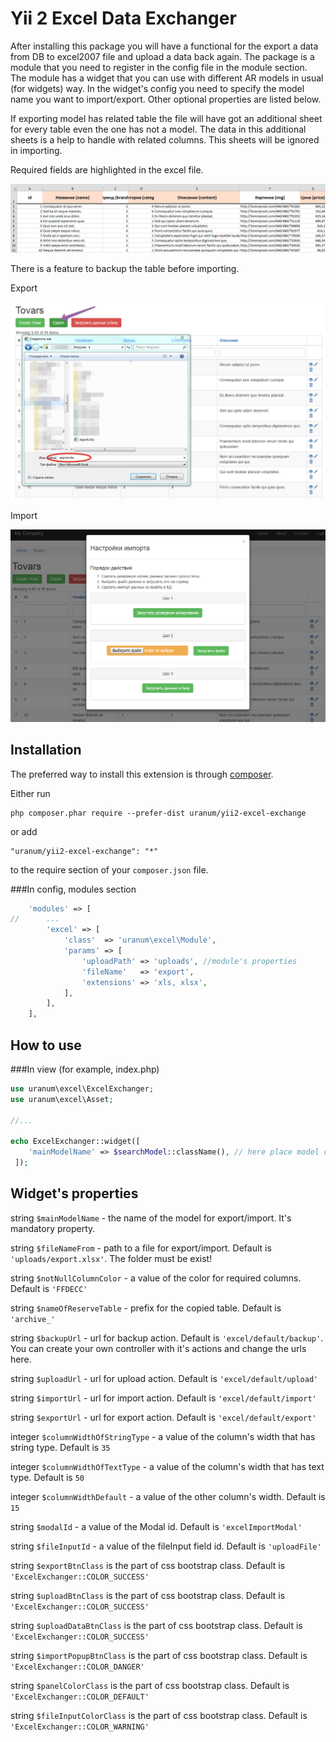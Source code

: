# Yii 2 Excel Data Exchanger

After installing this package you will have a functional for the export a data from DB to excel2007 file and upload a data back again.
The package is a module that you need to register in the config file in the module section. The module has a widget that you can use with
different AR models in usual (for widgets) way. In the widget's config you need to specify the model name you want to import/export. Other
optional properties are listed below.

If exporting model has related table the file will have got an additional sheet for every table even the one has not a model. The data
in this additional sheets is a help to handle with related columns. This sheets will be ignored in importing.

Required fields are highlighted in the excel file.

![Required fields](https://github.com/uranum/yii2-excel-exchange/blob/master/docs/img/xls_file.png)

There is a feature to backup the table before importing.

Export

![Export](https://github.com/uranum/yii2-excel-exchange/blob/master/docs/img/export.png)

Import

![Import](https://github.com/uranum/yii2-excel-exchange/blob/master/docs/img/import.png)


## Installation

The preferred way to install this extension is through [composer](http://getcomposer.org/download/).

Either run

```
php composer.phar require --prefer-dist uranum/yii2-excel-exchange
```

or add

```
"uranum/yii2-excel-exchange": "*"
```

to the require section of your `composer.json` file.

###In config, modules section
```php
	'modules' => [
//      ...
		'excel' => [
			'class'  => 'uranum\excel\Module',
			'params' => [
				'uploadPath' => 'uploads', //module's properties
				'fileName'   => 'export',
				'extensions' => 'xls, xlsx',
			],
		],
	],
```

How to use
----------

###In view (for example, index.php)
```php
use uranum\excel\ExcelExchanger;
use uranum\excel\Asset;

//...

echo ExcelExchanger::widget([
	'mainModelName' => $searchModel::className(), // here place model class name
 ]);
```


Widget's properties
-------------------

string `$mainModelName` - the name of the model for export/import. It's mandatory property.

string `$fileNameFrom` - path to a file for export/import. Default is `'uploads/export.xlsx'`. The folder must be exist!

string `$notNullColumnColor` - a value of the color for required columns. Default is `'FFDECC'`

string `$nameOfReserveTable` - prefix for the copied table. Default is `'archive_'`

string `$backupUrl` - url for backup action. Default is `'excel/default/backup'`. You can create your own controller with it's actions and change the urls here.

string `$uploadUrl` - url for upload action. Default is `'excel/default/upload'`

string `$importUrl` - url for import action. Default is `'excel/default/import'`

string `$exportUrl` - url for export action. Default is `'excel/default/export'`

integer `$columnWidthOfStringType` - a value of the column's width that has string type. Default is `35`

integer `$columnWidthOfTextType` - a value of the column's width that has text type. Default is `50`

integer `$columnWidthDefault` - a value of the other column's width. Default is `15`

string `$modalId` - a value of the Modal id. Default is `'excelImportModal'`

string `$fileInputId` - a value of the fileInput field id. Default is `'uploadFile'`

string `$exportBtnClass` is the part of css bootstrap class. Default is `'ExcelExchanger::COLOR_SUCCESS'`

string `$uploadBtnClass` is the part of css bootstrap class. Default is `'ExcelExchanger::COLOR_SUCCESS'`

string `$uploadDataBtnClass` is the part of css bootstrap class. Default is `'ExcelExchanger::COLOR_SUCCESS'`

string `$importPopupBtnClass` is the part of css bootstrap class. Default is `'ExcelExchanger::COLOR_DANGER'`

string `$panelColorClass` is the part of css bootstrap class. Default is `'ExcelExchanger::COLOR_DEFAULT'`

string `$fileInputColorClass` is the part of css bootstrap class. Default is `'ExcelExchanger::COLOR_WARNING'`
